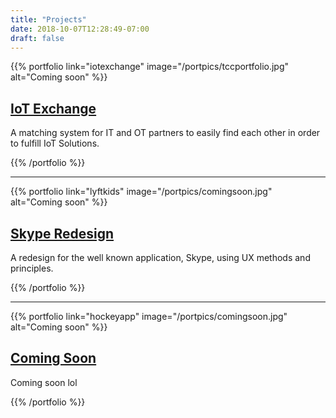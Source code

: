 ```yaml
---
title: "Projects"
date: 2018-10-07T12:28:49-07:00
draft: false
---
```


{{% portfolio link="iotexchange" image="/portpics/tccportfolio.jpg" alt="Coming soon" %}}

## [IoT Exchange](/iotexchange)

A matching system for IT and OT partners to easily find each other in order to fulfill IoT Solutions.

{{% /portfolio %}}

-----------------------------


{{% portfolio link="lyftkids" image="/portpics/comingsoon.jpg" alt="Coming soon" %}}

## [Skype Redesign](/skyperedesign)

A redesign for the well known application, Skype, using UX methods and principles.

{{% /portfolio %}}

-----------------------------


{{% portfolio link="hockeyapp" image="/portpics/comingsoon.jpg" alt="Coming soon" %}}

## [Coming Soon](/hockeyapp)

Coming soon lol

{{% /portfolio %}}
